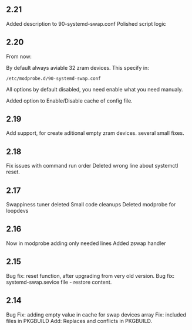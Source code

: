 ## 2.21
Added description to 90-systemd-swap.conf
Polished script logic

## 2.20
From now:

By default always aviable 32 zram devices. This specify in:
```
/etc/modprobe.d/90-systemd-swap.conf
```
All options by default disabled, you need enable what you need manualy.

Added option to Enable/Disable cache of config file.

## 2.19
Add support, for create aditional empty zram devices.
several small fixes.

## 2.18
Fix issues with command run order
Deleted wrong line about systemctl reset.

## 2.17
Swappiness tuner deleted
Small code cleanups
Deleted modprobe for loopdevs

## 2.16
Now in modprobe adding only needed lines
Added zswap handler


## 2.15
Bug fix: reset function, after upgrading from very old version.
Bug fix: systemd-swap.sevice file - restore content.

## 2.14
Bug Fix: adding empty value in cache for swap devices array
Fix: included files in PKGBUILD
Add: Replaces and conflicts in PKGBUILD.